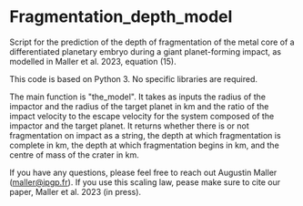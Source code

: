 # Fragmentation_depth_model
Script for the prediction of the depth of fragmentation of the metal core of a differentiated planetary embryo during a giant planet-forming impact, as modelled in Maller et al. 2023, equation (15).

This code is based on Python 3. No specific libraries are required.

The main function is "the_model".
It takes as inputs the radius of the impactor and the radius of the target planet in km and the ratio of the impact velocity to the escape velocity for the system composed of the impactor and the target planet.
It returns whether there is or not fragmentation on impact as a string, the depth at which fragmentation is complete in km, the depth at which fragmentation begins in km, and the centre of mass of the crater in km.

If you have any questions, please feel free to reach out Augustin Maller (maller@ipgp.fr).
If you use this scaling law, pease make sure to cite our paper, Maller et al. 2023 (in press).
